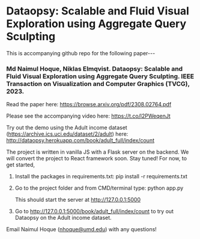 # Dataopsy: Scalable and Fluid Visual Exploration using Aggregate Query Sculpting

This is accompanying github repo for the following paper--- 
### Md Naimul Hoque, Niklas Elmqvist. Dataopsy: Scalable and Fluid Visual Exploration using Aggregate Query Sculpting. IEEE Transaction on Visualization and Computer Graphics (TVCG), 2023. 

Read the paper here: https://browse.arxiv.org/pdf/2308.02764.pdf

Please see the accompanying video here: https://t.co/l2PWeqenJt

Try out the demo using the Adult income dataset (https://archive.ics.uci.edu/dataset/2/adult) here: http://dataopsy.herokuapp.com/book/adult_full/index/count

The project is written in vanilla JS with a Flask server on the backend. We will convert the project to React framework soon. Stay tuned!
For now, to get started,

1. Install the packages in requirements.txt: pip install -r requirements.txt
2. Go to the project folder and from CMD/terminal type: python app.py
   
   This should start the server at http://127.0.0.1:5000
   
4. Go to http://127.0.0.1:5000/book/adult_full/index/count to try out Dataopsy on the Adult income dataset.

Email Naimul Hoque (nhoque@umd.edu) with any questions!
